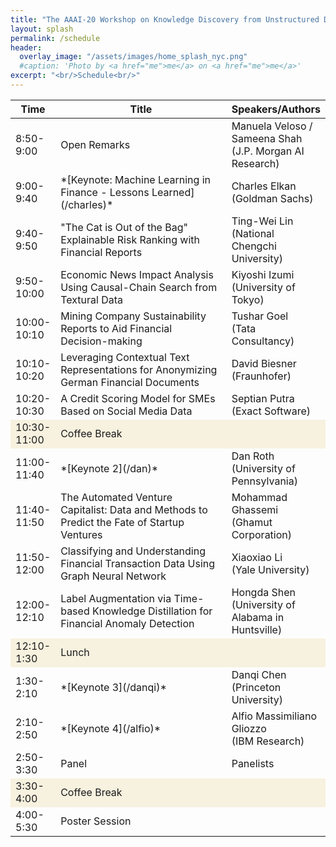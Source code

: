 ```yaml
---
title: "The AAAI-20 Workshop on Knowledge Discovery from Unstructured Data in Financial Services"
layout: splash
permalink: /schedule
header:
  overlay_image: "/assets/images/home_splash_nyc.png"
  #caption: 'Photo by <a href="me">me</a> on <a href="me">me</a>'
excerpt: "<br/>Schedule<br/>"
---
```


<center>
<table>
<colgroup>
    <col width="10%" />
    <col width="70%" />
    <col width="18%" />
</colgroup>
<thead>
    <tr class="header">
    <th>Time</th>
    <th>Title</th>
    <th>Speakers/Authors</th>
    </tr>
</thead>
<tbody>
    <tr>
        <td>8:50-9:00</td>
        <td>Open Remarks</td>
        <td>Manuela Veloso / Sameena Shah <br>
            (J.P. Morgan AI Research)</td>
    </tr>
    <tr>
        <td>9:00-9:40</td>
        <td markdown="span">*[Keynote: Machine Learning in Finance - Lessons Learned](/charles)*</td>
        <td>Charles Elkan<br>(Goldman Sachs) </td>
    </tr>   
    <tr>
        <td>9:40-9:50</td>
        <td>"The Cat is Out of the Bag" Explainable Risk Ranking with Financial Reports</td>
        <td>Ting-Wei Lin <br>(National Chengchi University) </td>
    </tr>        
    <tr>
        <td>9:50-10:00</td>
        <td>Economic News Impact Analysis Using Causal-Chain Search from Textural Data</td>
        <td>Kiyoshi Izumi<br> (University of Tokyo)</td>
    </tr>        
    <tr>
        <td>10:00-10:10</td>
        <td>Mining Company Sustainability Reports to Aid Financial Decision-making </td>
        <td>Tushar Goel <br> (Tata Consultancy)</td>
    </tr>  
    <tr>
        <td>10:10-10:20</td>
        <td>Leveraging Contextual Text Representations for Anonymizing German Financial Documents</td>
        <td>David Biesner <br> (Fraunhofer)</td>
    </tr>  
    <tr>
        <td>10:20-10:30</td>
        <td>A Credit Scoring Model for SMEs Based on Social Media Data</td>
        <td>Septian Putra <br> (Exact Software)</td>
    </tr>  
    <tr bgcolor="#f7f1df">
        <td>10:30-11:00</td>
        <td>Coffee Break</td>
        <td></td>
    </tr>  
    <tr>
        <td>11:00-11:40</td>
        <td markdown="span">*[Keynote 2](/dan)* </td>
        <td>Dan Roth <br> (University of Pennsylvania)</td>
    </tr>  
    <tr>
        <td>11:40-11:50</td>
        <td>The Automated Venture Capitalist: Data and Methods to Predict the Fate of Startup Ventures</td>
        <td>Mohammad Ghassemi <br> (Ghamut Corporation)</td>
    </tr>  
    <tr>
        <td>11:50-12:00</td>
        <td>Classifying and Understanding Financial Transaction Data Using Graph Neural Network</td>
        <td>Xiaoxiao Li <br>(Yale University)</td>
    </tr> 
    <tr>
        <td>12:00-12:10</td>
        <td>Label Augmentation via Time-based Knowledge Distillation for Financial Anomaly Detection</td>
        <td>Hongda Shen <br> (University of Alabama in Huntsville)</td>
    </tr>  
    <tr bgcolor="#f7f1df">
        <td>12:10-1:30</td>
        <td>Lunch</td>
        <td></td>
    </tr>  
    <tr>
        <td>1:30-2:10</td>
        <td markdown="span">*[Keynote 3](/danqi)*</td>
        <td>Danqi Chen <br> (Princeton University) </td>
    </tr>  
    <tr>
        <td>2:10-2:50</td>
        <td markdown="span">*[Keynote 4](/alfio)*</td>
        <td>Alfio Massimiliano Gliozzo <br> (IBM Research)</td>
    </tr>  
    <tr>
        <td>2:50-3:30</td>
        <td>Panel</td>
        <td>Panelists</td>
    </tr> 
    <tr bgcolor="#f7f1df">
        <td>3:30-4:00</td>
        <td>Coffee Break</td>
        <td></td>
    </tr> 
    <tr>
        <td>4:00-5:30</td>
        <td>Poster Session</td>
        <td></td>
    </tr> 
</tbody>
</table>
</center>
